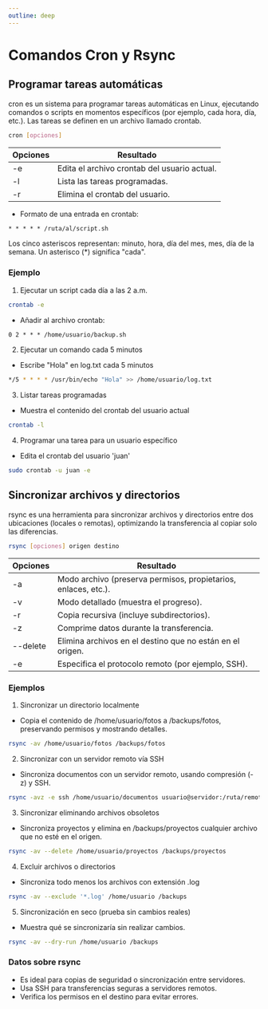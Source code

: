 ```yaml
---
outline: deep
---
```


# Comandos Cron y Rsync

## Programar tareas automáticas

cron es un sistema para programar tareas automáticas en Linux, ejecutando comandos o scripts en momentos específicos (por ejemplo, cada hora, día, etc.). Las tareas se definen en un archivo llamado crontab.

```bash
cron [opciones]
```

|Opciones|Resultado|
|--------|---------|
|-e      |Edita el archivo crontab del usuario actual.|
|-l      |Lista las tareas programadas.|
|-r      |Elimina el crontab del usuario.|


* Formato de una entrada en crontab:
```txt
* * * * * /ruta/al/script.sh
```

Los cinco asteriscos representan: minuto, hora, día del mes, mes, día de la semana. Un asterisco (*) significa "cada".


### Ejemplo

1. Ejecutar un script cada día a las 2 a.m.

```bash
crontab -e
```

* Añadir al archivo crontab:
```txt
0 2 * * * /home/usuario/backup.sh
```


2. Ejecutar un comando cada 5 minutos

* Escribe "Hola" en log.txt cada 5 minutos
```bash
*/5 * * * * /usr/bin/echo "Hola" >> /home/usuario/log.txt

```


3. Listar tareas programadas

* Muestra el contenido del crontab del usuario actual
```bash
crontab -l
```


4. Programar una tarea para un usuario específico

* Edita el crontab del usuario 'juan'
```bash
sudo crontab -u juan -e
```


## Sincronizar archivos y directorios

rsync es una herramienta para sincronizar archivos y directorios entre dos ubicaciones (locales o remotas), optimizando la transferencia al copiar solo las diferencias.

```bash
rsync [opciones] origen destino
```

|Opciones   |Resultado  |
|-----------|-----------|
|-a         |Modo archivo (preserva permisos, propietarios, enlaces, etc.).|
|-v         |Modo detallado (muestra el progreso).|
|-r         |Copia recursiva (incluye subdirectorios).|
|-z         |Comprime datos durante la transferencia.|
|--delete   |Elimina archivos en el destino que no están en el origen.|
|-e         |Especifica el protocolo remoto (por ejemplo, SSH).|


### Ejemplos

1. Sincronizar un directorio localmente

* Copia el contenido de /home/usuario/fotos a /backups/fotos, preservando permisos y mostrando detalles.

```bash
rsync -av /home/usuario/fotos /backups/fotos
```


2. Sincronizar con un servidor remoto vía SSH

* Sincroniza documentos con un servidor remoto, usando compresión (-z) y SSH.

```bash
rsync -avz -e ssh /home/usuario/documentos usuario@servidor:/ruta/remota
```


3. Sincronizar eliminando archivos obsoletos

* Sincroniza proyectos y elimina en /backups/proyectos cualquier archivo que no esté en el origen.

```bash
rsync -av --delete /home/usuario/proyectos /backups/proyectos
```


4. Excluir archivos o directorios

* Sincroniza todo menos los archivos con extensión .log

```bash
rsync -av --exclude '*.log' /home/usuario /backups
```


5. Sincronización en seco (prueba sin cambios reales)

* Muestra qué se sincronizaría sin realizar cambios.

```bash
rsync -av --dry-run /home/usuario /backups
```

### Datos sobre rsync

* Es ideal para copias de seguridad o sincronización entre servidores.
* Usa SSH para transferencias seguras a servidores remotos.
* Verifica los permisos en el destino para evitar errores.